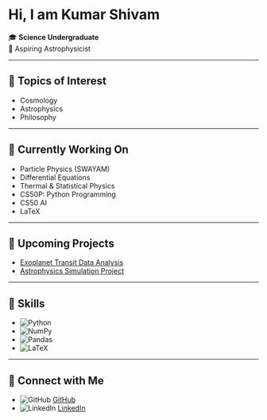 # Hi, I am Kumar Shivam  

🎓 **Science Undergraduate**  
🔭 Aspiring Astrophysicist  

---

## 🔹 Topics of Interest  
- Cosmology  
- Astrophysics  
- Philosophy  

---

## 🔹 Currently Working On  
- Particle Physics (SWAYAM)  
- Differential Equations  
- Thermal & Statistical Physics  
- CS50P: Python Programming  
- CS50 AI  
- LaTeX  

---

## 🔹 Upcoming Projects  
- [Exoplanet Transit Data Analysis](https://github.com/ui-fictitious/exoplanet-transit)  
- [Astrophysics Simulation Project](https://github.com/ui-fictitious/astro-simulation)  

---

## 🔹 Skills  
- ![Python](https://img.shields.io/badge/-Python-3776AB?logo=python&logoColor=white&style=flat)  
- ![NumPy](https://img.shields.io/badge/-NumPy-013243?logo=numpy&logoColor=white&style=flat)  
- ![Pandas](https://img.shields.io/badge/-Pandas-150458?logo=pandas&logoColor=white&style=flat)  
- ![LaTeX](https://img.shields.io/badge/-LaTeX-008080?logo=latex&logoColor=white&style=flat)  

---

## 🔹 Connect with Me  
- ![GitHub](https://img.shields.io/badge/-GitHub-181717?logo=github&logoColor=white&style=flat) [GitHub](https://github.com/ui-fictitious)  
- ![LinkedIn](https://img.shields.io/badge/-LinkedIn-0A66C2?logo=linkedin&logoColor=white&style=flat) [LinkedIn](https://linkedin.com/in/your-link)  
